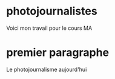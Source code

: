 # photojournalistes
Voici mon travail pour le cours MA
# premier paragraphe 
Le photojournalisme aujourd'hui
